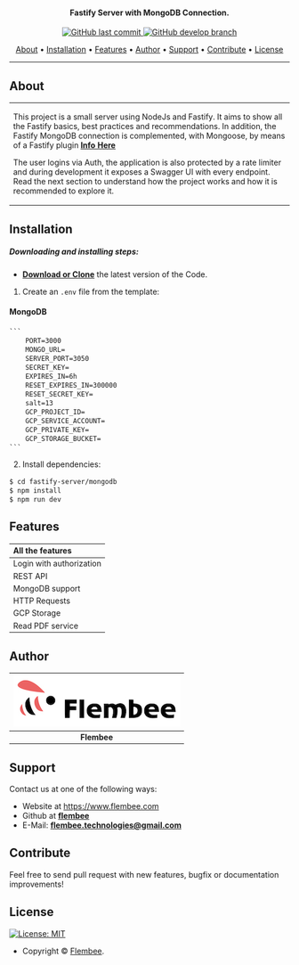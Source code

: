 <h4 align="center">Fastify Server with MongoDB Connection.</h4>

<p align="center">
    <a href="https://github.com/flembee/fastify-server/tree/main">
    <img src="https://img.shields.io/badge/Last%20Commit-October-green?style=flat-square&logo=github&logoColor=white"
         alt="GitHub last commit">
    <a href="https://github.com/flembee/fastify-server/tree/develop">
    <img src="https://img.shields.io/badge/Open%20pull%20requests-0-blue?style=flat-square&logo=github&logoColor=whit"
         alt="GitHub develop branch">
</p>
      
<p align="center">
  <a href="#about">About</a> •
  <a href="#installation">Installation</a> •
  <a href="#features">Features</a> •
  <a href="#author">Author</a> •
  <a href="#support">Support</a> •
  <a href="#contribute">Contribute</a> •
  <a href="#license">License</a>
</p>

---

## About

<table>
<tr>
<td>
  
This project is a small server using NodeJs and Fastify. It aims to show all the Fastify basics, best practices and recommendations. In addition, the Fastify MongoDB connection is complemented, with Mongoose, by means of a Fastify plugin **[Info Here](https://www.fastify.io/docs/latest/Reference/Plugins/)**

The user logins via Auth, the application is also protected by a rate limiter and during development it exposes a Swagger UI with every endpoint. Read the next section to understand how the project works and how it is recommended to explore it.

</td>
</tr>
</table>

## Installation

##### Downloading and installing steps:
* **[Download or Clone](https://github.com/flembee/fastify-server.git)** the latest version of the Code.

1. Create an `.env` file from the template:

#### MongoDB

    ```
        PORT=3000
        MONGO_URL=
        SERVER_PORT=3050
        SECRET_KEY=
        EXPIRES_IN=6h
        RESET_EXPIRES_IN=300000
        RESET_SECRET_KEY=
        salt=13
        GCP_PROJECT_ID=
        GCP_SERVICE_ACCOUNT=
        GCP_PRIVATE_KEY=
        GCP_STORAGE_BUCKET=
    ```

2. Install dependencies:

```console
$ cd fastify-server/mongodb
$ npm install
$ npm run dev
```

## Features

| All the features|
| :------------- | 
| Login with authorization|
| REST API|
| MongoDB support |
| HTTP Requests|
| GCP Storage|
| Read PDF service|

## Author

| [![Flembee](./flembee.jpeg)](https://www.flembee.com) 	|
|:---------------------------------------------------------------------------------------------------------:	|
|                                            **Flembee**                                            	|

## Support

Contact us at one of the following ways:

- Website at https://www.flembee.com
- Github at **[flembee](https://github.com/flembee)**
- E-Mail: **flembee.technologies@gmail.com**

## Contribute

Feel free to send pull request with new features, bugfix or documentation improvements!

## License

[![License: MIT](https://img.shields.io/badge/license-MIT-green)](https://github.com/flembee/basic-form/blob/main/LICENSE)

- Copyright © [Flembee](https://www.flembee.com).
